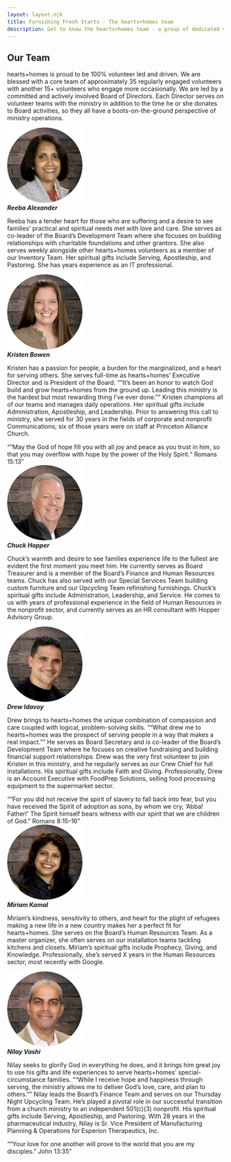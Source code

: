 ```yaml
---
layout: layout.njk
title: Furnishing Fresh Starts - The hearts+homes team
description: Get to know the hearts+homes team - a group of dedicated volunteers and board members who are passionate about serving families in need. Meet our leaders and learn about their skills, experience, and spiritual gifts that make hearts+homes' ministry possible.
---
```


## Our Team

hearts+homes is proud to be 100% volunteer led and driven. We are blessed with a core team of approximately 35 regularly engaged volunteers with another 15+ volunteers who engage more occasionally. We are led by a committed and actively involved Board of Directors. Each Director serves on volunteer teams with the ministry in addition to the time he or she donates to Board activities, so they all have a boots-on-the-ground perspective of ministry operations.

<div class="row card">
    <img src="/img/reeba_alexander.png" alt="Reeba Alexander head shot" width="175" height="175">
    <div class="column">
        <em><b>Reeba Alexander</b></em>
        <p>Reeba has a tender heart for those who are suffering and a desire to see families’ practical and spiritual needs met with love and care. She serves as co-leader of the Board’s Development Team where she focuses on building relationships with charitable foundations and other grantors. She also serves weekly alongside other hearts+homes volunteers as a member of our Inventory Team. Her spiritual gifts include Serving, Apostleship, and Pastoring. She has years experience as an IT professional.</p>
    </div>
</div>

<div class="row card">
    <img src="/img/kristen_bowen.png" alt="Kristen Bowen head shot" width="175" height="175">
    <div class="column">
        <em><b>Kristen Bowen</b></em>
        <p>Kristen has a passion for people, a burden for the marginalized, and a heart for serving others. She serves full-time as hearts+homes’ Executive Director and is President of the Board. <q>“It’s been an honor to watch God build and grow hearts+homes from the ground up. Leading this ministry is the hardest but most rewarding thing I’ve ever done.”</q> Kristen champions all of our teams and manages daily operations. Her spiritual gifts include Administration, Apostleship, and Leadership. Prior to answering this call to ministry, she served for 30 years in the fields of corporate and nonprofit Communications; six of those years were on staff at Princeton Alliance Church.</p>
        <q>“May the God of hope fill you with all joy and peace as you trust in him, so that you may overflow with hope by the power of the Holy Spirit.“
        Romans 15:13</q>
    </div>
</div>

<div class="row card">
    <img src="/img/chuck_hopper.png" alt="Chuck Hopper head shot" width="175" height="175">
    <div class="column">
        <em><b>Chuck Hopper</b></em>
        <p>Chuck’s warmth and desire to see families experience life to the fullest are evident the first moment you meet him. He currently serves as Board Treasurer and is a member of the Board’s Finance and Human Resources teams. Chuck has also served with our Special Services Team building custom furniture and our Upcycling Team refinishing furnishings. Chuck’s spiritual gifts include Administration, Leadership, and Service. He comes to us with years of professional experience in the field of Human Resources in the nonprofit sector, and currently serves as an HR consultant with Hopper Advisory Group.</p>
    </div>
</div>

<div class="row card">
    <img src="/img/drew_idavory.png" alt="Drew Idavory head shot" width="175" height="175">
    <div class="column">
        <em><b>Drew Idavoy</b></em>
        <p>Drew brings to hearts+homes the unique combination of compassion and care coupled with logical, problem-solving skills. <q>“What drew me to hearts+homes was the prospect of serving people in a way that makes a real impact.”</q> He serves as Board Secretary and is co-leader of the Board’s Development Team where he focuses on creative fundraising and building financial support relationships. Drew was the very first volunteer to join Kristen in this ministry, and he regularly serves as our Crew Chief for full installations. His spiritual gifts include Faith and Giving. Professionally, Drew is an Account Executive with FoodPrep Solutions, selling food processing equipment to the supermarket sector.</p>
        <q>“For you did not receive the spirit of slavery to fall back into fear, but you have received the Spirit of adoption as sons, by whom we cry, ‘Abba! Father!’ The Spirit himself bears witness with our spirit that we are children of God.” Romans 8:15–16</q>
    </div>
</div>

<div class="row card">
    <img src="/img/miriam_kamal.png" alt="Miriam Kamal head shot" width="175" height="175">
    <div class="column">
        <em><b>Miriam Kamal</b></em>
        <p>Miriam’s kindness, sensitivity to others, and heart for the plight of refugees making a new life in a new country makes her a perfect fit for hearts+homes. She serves on the Board’s Human Resources Team. As a master organizer, she often serves on our installation teams tackling kitchens and closets. Miriam’s spiritual gifts include Prophecy, Giving, and Knowledge. Professionally, she’s served X years in the Human Resources sector, most recently with Google.</p>
    </div>
</div>

<div class="row card">
    <img src="/img/nilay_vashi.png" alt="Nilay Vashi head shot" width="175" height="175">
    <div class="column">
        <em><b>Nilay Vashi</b></em>
        <p>Nilay seeks to glorify God in everything he does, and it brings him great joy to use his gifts and life experiences to serve hearts+homes’ special-circumstance families. <q>“While I receive hope and happiness through serving, the ministry allows me to deliver God’s love, care, and plan to others.”</q> Nilay leads the Board’s Finance Team and serves on our Thursday Night Upcycling Team. He’s played a pivotal role in our successful transition from a church ministry to an independent 501(c)(3) nonprofit. His spiritual gifts include Serving, Apostleship, and Pastoring. With 28 years in the pharmaceutical industry, Nilay is Sr. Vice President of Manufacturing Planning & Operations for Esperion Therapeutics, Inc.</p>
        <q>“Your love for one another will prove to the world that you are my disciples.” John 13:35</q>
    </div>
</div>
